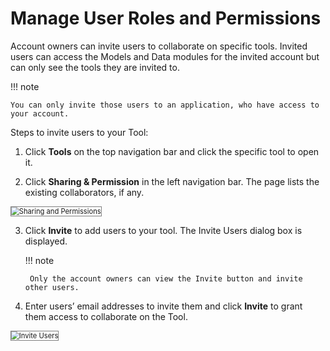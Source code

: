 # Manage User Roles and Permissions

Account owners can invite users to collaborate on specific tools. Invited users can access the Models and Data modules for the invited account but can only see the tools they are invited to. 

!!! note

    You can only invite those users to an application, who have access to your account.

Steps to invite users to your Tool:

1. Click **Tools** on the top navigation bar and click the specific tool to open it.

2. Click **Sharing & Permission** in the left navigation bar. The page lists the existing collaborators, if any.  
<img src="../images/agent_platform/sharing_and_permission.png" alt="Sharing and Permissions" title="Sharing and Permissions" style="border: 1px solid gray; zoom:80%;">

3. Click **Invite** to add users to your tool. The Invite Users dialog box is displayed.  

    !!! note

        Only the account owners can view the Invite button and invite other users.    

4. Enter users’ email addresses to invite them and click **Invite** to grant them access to collaborate on the Tool.  
<img src="../images/invite-users.png" alt="Invite Users" title="Invite Users" style="border: 1px solid gray; zoom:80%;">

